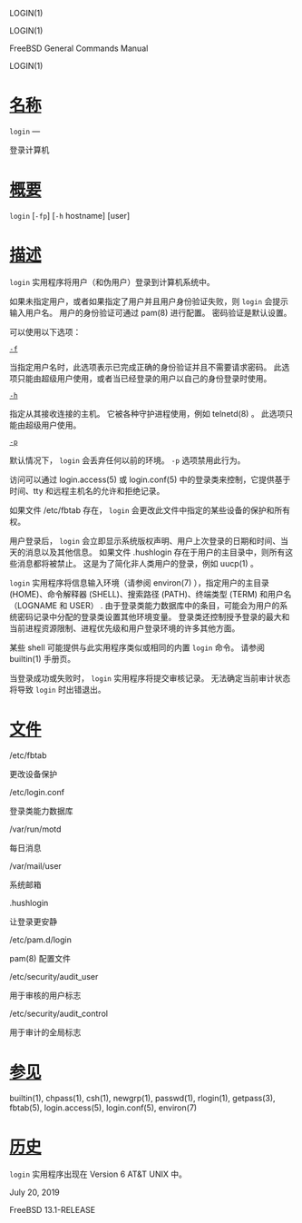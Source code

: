   LOGIN(1)  

LOGIN(1)

FreeBSD General Commands Manual

LOGIN(1)

[名称](#__u540D___u79F0_)
=======================

`login` —

登录计算机

[概要](#__u6982___u8981_)
=======================

`login` \[`-fp`\] \[`-h` hostname\] \[user\]

[描述](#__u63CF___u8FF0_)
=======================

`login` 实用程序将用户（和伪用户）登录到计算机系统中。

如果未指定用户，或者如果指定了用户并且用户身份验证失败，则 `login` 会提示输入用户名。 用户的身份验证可通过 pam(8) 进行配置。 密码验证是默认设置。

可以使用以下选项：

[`-f`](#f)

当指定用户名时，此选项表示已完成正确的身份验证并且不需要请求密码。 此选项只能由超级用户使用，或者当已经登录的用户以自己的身份登录时使用。

[`-h`](#h)

指定从其接收连接的主机。 它被各种守护进程使用，例如 telnetd(8) 。 此选项只能由超级用户使用。

[`-p`](#p)

默认情况下， `login` 会丢弃任何以前的环境。 `-p` 选项禁用此行为。

访问可以通过 login.access(5) 或 login.conf(5) 中的登录类来控制，它提供基于时间、tty 和远程主机名的允许和拒绝记录。

如果文件 /etc/fbtab 存在， `login` 会更改此文件中指定的某些设备的保护和所有权。

用户登录后， `login` 会立即显示系统版权声明、用户上次登录的日期和时间、当天的消息以及其他信息。 如果文件 .hushlogin 存在于用户的主目录中，则所有这些消息都将被禁止。 这是为了简化非人类用户的登录，例如 uucp(1) 。

`login` 实用程序将信息输入环境（请参阅 environ(7) ），指定用户的主目录 (HOME)、命令解释器 (SHELL)、搜索路径 (PATH)、终端类型 (TERM) 和用户名（LOGNAME 和 USER） . 由于登录类能力数据库中的条目，可能会为用户的系统密码记录中分配的登录类设置其他环境变量。 登录类还控制授予登录的最大和当前进程资源限制、进程优先级和用户登录环境的许多其他方面。

某些 shell 可能提供与此实用程序类似或相同的内置 `login` 命令。 请参阅 builtin(1) 手册页。

当登录成功或失败时， `login` 实用程序将提交审核记录。 无法确定当前审计状态将导致 `login` 时出错退出。

[文件](#__u6587___u4EF6_)
=======================

/etc/fbtab

更改设备保护

/etc/login.conf

登录类能力数据库

/var/run/motd

每日消息

/var/mail/user

系统邮箱

.hushlogin

让登录更安静

/etc/pam.d/login

pam(8) 配置文件

/etc/security/audit\_user

用于审核的用户标志

/etc/security/audit\_control

用于审计的全局标志

[参见](#__u53C2___u89C1_)
=======================

builtin(1), chpass(1), csh(1), newgrp(1), passwd(1), rlogin(1), getpass(3), fbtab(5), login.access(5), login.conf(5), environ(7)

[历史](#__u5386___u53F2_)
=======================

`login` 实用程序出现在 Version 6 AT&T UNIX 中。

July 20, 2019

FreeBSD 13.1-RELEASE